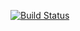 [![Build Status](https://travis-ci.org/cpehle/werk.svg?branch=master)](https://travis-ci.org/cpehle/werk)